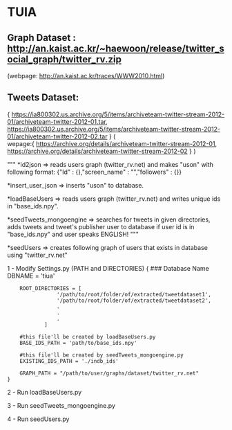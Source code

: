 # TUIA

## Graph Dataset : http://an.kaist.ac.kr/~haewoon/release/twitter_social_graph/twitter_rv.zip
(webpage: http://an.kaist.ac.kr/traces/WWW2010.html)

## Tweets Dataset:
{
    https://ia800302.us.archive.org/5/items/archiveteam-twitter-stream-2012-01/archiveteam-twitter-2012-01.tar,
    https://ia800302.us.archive.org/5/items/archiveteam-twitter-stream-2012-01/archiveteam-twitter-2012-02.tar
}
(   
    wepage:{
        https://archive.org/details/archiveteam-twitter-stream-2012-01,
        https://archive.org/details/archiveteam-twitter-stream-2012-02
    }
)

"""
*id2json => reads users graph (twitter_rv.net) and makes "uson" with following format:
            {"Id" : {},"screen_name" : "","followers" : {}}


*insert_user_json => inserts "uson" to database.

*loadBaseUsers => reads users graph (twitter_rv.net) and writes unique ids in "base_ids.npy".

*seedTweets_mongoengine => searches for tweets in given directories, adds tweets and tweet's publisher user to database if user id is in "base_ids.npy" and user speaks ENGLISH!
"""

*seedUsers => creates following graph of users that exists in database using "twitter_rv.net"

1 - Modify Settings.py (PATH and DIRECTORIES)
    {
        ### Database Name
        DBNAME = 'tiua'

        ROOT_DIRECTORIES = [
                    '/path/to/root/folder/of/extracted/tweetdataset1',
                    '/path/to/root/folder/of/extracted/tweetdataset2',
                    .
                    .
                    .
                ]

        #this file'll be created by loadBaseUsers.py
        BASE_IDS_PATH = 'path/to/base_ids.npy'

        #this file'll be created by seedTweets_mongoengine.py
        EXISTING_IDS_PATH = './indb_ids'

        GRAPH_PATH = "/path/to/user/graphs/dataset/twitter_rv.net"
    }

2 - Run loadBaseUsers.py

3 - Run seedTweets_mongoengine.py

4 - Run seedUsers.py
